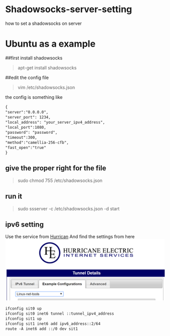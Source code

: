 # Shadowsocks-server-setting
how to set a shadowsocks on server

# Ubuntu as a example

##first install shadowsocks
> apt-get install shadowsocks

##edit the config file
> vim /etc/shadowsocks.json 

the config is something like 
```
{
"server":"0.0.0.0",
"server_port": 1234,
"local_address": "your_server_ipv4_address",
"local_port":1080,
"password": "password",
"timeout":300,
"method":"camellia-256-cfb",
"fast_open":"true"
}
```
## give the proper right for the file
>sudo chmod 755 /etc/shadowsocks.json

## run it
>sudo ssserver -c /etc/shadowsocks.json -d start


## ipv6 setting
Use the service from [Hurrican](https://tunnelbroker.net/)
And find the settings from here
![config pic](https://github.com/Tangtry/Shadowsocks-server-setting/blob/master/screenshot.png)
```
ifconfig sit0 up
ifconfig sit0 inet6 tunnel ::tunnel_ipv4_address
ifconfig sit1 up
ifconfig sit1 inet6 add ipv6_address::2/64
route -A inet6 add ::/0 dev sit1
```
